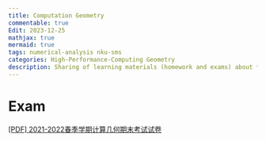 ```yaml
---
title: Computation Geometry
commentable: true
Edit: 2023-12-25
mathjax: true
mermaid: true
tags: numerical-analysis nku-sms
categories: High-Performance-Computing Geometry
description: Sharing of learning materials (homework and exams) about **Computation Geometry** course given by [Pr.Xue](http://222.30.48.141/~yhxue/index.html) sms, Nankai University, in 2023 Spring semester.
---
```


# Exam

<p><a href="https://ssskz.github.io/materials/计算几何/计算几何2021-2022第二学期期末考试A卷.pdf" target="_blank">[PDF] 2021-2022春季学期计算几何期末考试试卷</a></p>
